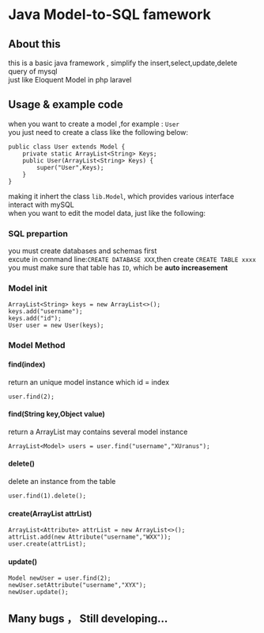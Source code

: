 # Java Model-to-SQL famework
## About this
this is a basic java framework , simplify the insert,select,update,delete query of mysql  
just like Eloquent Model in php laravel  

## Usage & example code
when you want to create a model ,for example : `User`   
you just need to create a class like the following below:  
```
public class User extends Model {
    private static ArrayList<String> Keys;
    public User(ArrayList<String> Keys) {
        super("User",Keys);
    }
}
```
making it inhert the class `lib.Model`, which provides various interface interact with mySQL  
when you want to edit the model data, just like the following:

### SQL prepartion
you must create databases and schemas first  
excute in command line:`CREATE DATABASE XXX`,then create `CREATE TABLE xxxx`  
you must make sure that table has `ID`, which be **auto increasement**

### Model init
```
ArrayList<String> keys = new ArrayList<>();
keys.add("username");
keys.add("id");
User user = new User(keys);
```

### Model Method 
#### find(index)
return an unique model instance which id = index 
```
user.find(2);
```
#### find(String key,Object value)  
return a ArrayList may contains several model instance  
```
ArrayList<Model> users = user.find("username","XUranus");
```
#### delete() 
delete an instance from the table
```
user.find(1).delete();
```
#### create(ArrayList <Attribute> attrList)
```
ArrayList<Attribute> attrList = new ArrayList<>();
attrList.add(new Attribute("username","WXX"));
user.create(attrList);
```
#### update()
```
Model newUser = user.find(2);
newUser.setAttribute("username","XYX");
newUser.update();
```
## Many bugs ， Still developing...
